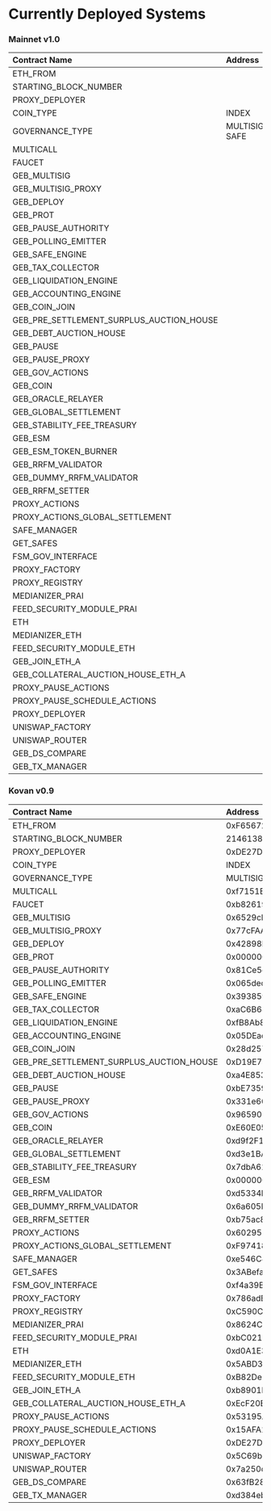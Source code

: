 # Currently Deployed Systems

### Mainnet v1.0

| Contract Name | Address |
| :--- | :--- |
| ETH\_FROM |  |
| STARTING\_BLOCK\_NUMBER |  |
| PROXY\_DEPLOYER |  |
| COIN\_TYPE | INDEX |
| GOVERNANCE\_TYPE | MULTISIG-SAFE |
| MULTICALL |  |
| FAUCET |  |
| GEB\_MULTISIG |  |
| GEB\_MULTISIG\_PROXY |  |
| GEB\_DEPLOY |  |
| GEB\_PROT |  |
| GEB\_PAUSE\_AUTHORITY |  |
| GEB\_POLLING\_EMITTER |  |
| GEB\_SAFE\_ENGINE |  |
| GEB\_TAX\_COLLECTOR |  |
| GEB\_LIQUIDATION\_ENGINE |  |
| GEB\_ACCOUNTING\_ENGINE |  |
| GEB\_COIN\_JOIN |  |
| GEB\_PRE\_SETTLEMENT\_SURPLUS\_AUCTION\_HOUSE |  |
| GEB\_DEBT\_AUCTION\_HOUSE |  |
| GEB\_PAUSE |  |
| GEB\_PAUSE\_PROXY |  |
| GEB\_GOV\_ACTIONS |  |
| GEB\_COIN |  |
| GEB\_ORACLE\_RELAYER |  |
| GEB\_GLOBAL\_SETTLEMENT |  |
| GEB\_STABILITY\_FEE\_TREASURY |  |
| GEB\_ESM |  |
| GEB\_ESM\_TOKEN\_BURNER |  |
| GEB\_RRFM\_VALIDATOR |  |
| GEB\_DUMMY\_RRFM\_VALIDATOR |  |
| GEB\_RRFM\_SETTER |  |
| PROXY\_ACTIONS |  |
| PROXY\_ACTIONS\_GLOBAL\_SETTLEMENT |  |
| SAFE\_MANAGER |  |
| GET\_SAFES |  |
| FSM\_GOV\_INTERFACE |  |
| PROXY\_FACTORY |  |
| PROXY\_REGISTRY |  |
| MEDIANIZER\_PRAI |  |
| FEED\_SECURITY\_MODULE\_PRAI |  |
| ETH |  |
| MEDIANIZER\_ETH |  |
| FEED\_SECURITY\_MODULE\_ETH |  |
| GEB\_JOIN\_ETH\_A |  |
| GEB\_COLLATERAL\_AUCTION\_HOUSE\_ETH\_A |  |
| PROXY\_PAUSE\_ACTIONS |  |
| PROXY\_PAUSE\_SCHEDULE\_ACTIONS |  |
| PROXY\_DEPLOYER |  |
| UNISWAP\_FACTORY |  |
| UNISWAP\_ROUTER |  |
| GEB\_DS\_COMPARE |  |
| GEB\_TX\_MANAGER |  |

### Kovan v0.9

| Contract Name | Address |
| :--- | :--- |
| ETH\_FROM | 0xF6567201430b8823bF0ED3B7A2953D557270db7e |
| STARTING\_BLOCK\_NUMBER | 21461380 |
| PROXY\_DEPLOYER | 0xDE27D6E7669fDF68a0E2Ee8fda8312Bb6ACc1Bdc |
| COIN\_TYPE | INDEX |
| GOVERNANCE\_TYPE | MULTISIG-SAFE |
| MULTICALL | 0xf7151E407623fcEC2DA166cDfDE2A48dE692A4ea |
| FAUCET | 0xb82619030ee6fBF010b02cce544FbD6758574090 |
| GEB\_MULTISIG | 0x6529cE1070Bf93E78584285Ca6bb269Ea34650a3 |
| GEB\_MULTISIG\_PROXY | 0x77cFAAda83F19ec5b13De85fc21a9609CdF228B8 |
| GEB\_DEPLOY | 0x42898bc81f6500BAEd9Ae269ea02b9589Ac3530b |
| GEB\_PROT | 0x0000000000000000000000000000000000000000 |
| GEB\_PAUSE\_AUTHORITY | 0x81Ce5dd26ad275ee6fA95f174c5F87185A340e7f |
| GEB\_POLLING\_EMITTER | 0x065decdC7cb340Bb128809ac252f8CE9C827347A |
| GEB\_SAFE\_ENGINE | 0x393859553460eefDCf3Ec352d43AF5eF67354792 |
| GEB\_TAX\_COLLECTOR | 0xaC6B68968D7b74e679d73cf86De081E4c54a55B5 |
| GEB\_LIQUIDATION\_ENGINE | 0xfB8Ab80e5318F2eD0Ef14d5B91609c48B8EcA54b |
| GEB\_ACCOUNTING\_ENGINE | 0x05DEac0A37349975b895c1bc05786D098906844C |
| GEB\_COIN\_JOIN | 0x28d25789106B468D1767F19496844d6386e8A9E3 |
| GEB\_PRE\_SETTLEMENT\_SURPLUS\_AUCTION\_HOUSE | 0xD19E74Dda947d031120B3231C75fa04a4628C348 |
| GEB\_DEBT\_AUCTION\_HOUSE | 0xa4E85316d898FEc71ee2cb8189bF389bE25CBEc7 |
| GEB\_PAUSE | 0xbE73590607b620D5dAcBB8CCA96dAE7a2748e53a |
| GEB\_PAUSE\_PROXY | 0x331e6693496418CDf9658Fe29ce65c9cFECb9978 |
| GEB\_GOV\_ACTIONS | 0x9659074fac65bA25656950Af1a505F0ef5aDC0d7 |
| GEB\_COIN | 0xE60E0518e7f8dfB2Ab5C58dad2fE95b782193EF4 |
| GEB\_ORACLE\_RELAYER | 0xd9f2F171E74E75b7E04a53F13453f8520556677C |
| GEB\_GLOBAL\_SETTLEMENT | 0xd3e1BA40C8eca2C8BEbd1Ab8CfBC5148B0E2D933 |
| GEB\_STABILITY\_FEE\_TREASURY | 0x7dbA61C2CF3715783955657ECf3679350485D311 |
| GEB\_ESM | 0x0000000000000000000000000000000000000000 |
| GEB\_RRFM\_VALIDATOR | 0xd5334b647945cA60C90D61AD48A93261C8336d7B |
| GEB\_DUMMY\_RRFM\_VALIDATOR | 0x6a605E13Ca7e288F2F92DBfF92bEd5d960f573f5 |
| GEB\_RRFM\_SETTER | 0xb75ac80f397cDD24cd357ea93c22Dc2B87265011 |
| PROXY\_ACTIONS | 0x6029515e32026b3B9F6D2Eda1b5546d68e6d2EBb |
| PROXY\_ACTIONS\_GLOBAL\_SETTLEMENT | 0xF974189bFCE3F16DECD66578E924413b2262A680 |
| SAFE\_MANAGER | 0xe546C41e7a0eB13cAB5E76896495c41BF8efC797 |
| GET\_SAFES | 0x3ABefaCDE2631A862892870a7A9cc202EA136c70 |
| FSM\_GOV\_INTERFACE | 0xf4a39B791BBcf234054232C779C08A356E2aF23e |
| PROXY\_FACTORY | 0x786adB6413619D3b4703da596C6cC747cCA105c5 |
| PROXY\_REGISTRY | 0xC590Cb5F4b5c8eC922f3A8Aa9aD51E31E26737c9 |
| MEDIANIZER\_PRAI | 0x8624C75F33a346A2Fdc437673Abc865452003d29 |
| FEED\_SECURITY\_MODULE\_PRAI | 0xbC02173be0A388e79787F100d9D3E2Eb8CE38D49 |
| ETH | 0xd0A1E359811322d97991E03f863a0C30C2cF029C |
| MEDIANIZER\_ETH | 0x5ABD32CB12908e33323d696A3faB4d54c86cD630 |
| FEED\_SECURITY\_MODULE\_ETH | 0xB82De236bf827eeA99938d4e92a341686AB25912 |
| GEB\_JOIN\_ETH\_A | 0xb8901BCa53aD15D1D5337340354C1A7281630256 |
| GEB\_COLLATERAL\_AUCTION\_HOUSE\_ETH\_A | 0xEcF20EC2dDc831e99a54cA23D244ce2BDfed07F1 |
| PROXY\_PAUSE\_ACTIONS | 0x53195AD302665E365464FFd3A70EE2AD4EDF5219 |
| PROXY\_PAUSE\_SCHEDULE\_ACTIONS | 0x15AFA108A12FC90ad9DD1e01E7F8b77B49082102 |
| PROXY\_DEPLOYER | 0xDE27D6E7669fDF68a0E2Ee8fda8312Bb6ACc1Bdc |
| UNISWAP\_FACTORY | 0x5C69bEe701ef814a2B6a3EDD4B1652CB9cc5aA6f |
| UNISWAP\_ROUTER | 0x7a250d5630B4cF539739dF2C5dAcb4c659F2488D |
| GEB\_DS\_COMPARE | 0x63fB288BeB645530cA36c062fA276a5C5C2AB132 |
| GEB\_TX\_MANAGER | 0xd384ebEf7492F485b1464360fc66FC0f5722c6B6 |

